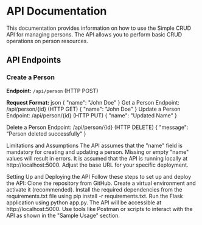# API Documentation

This documentation provides information on how to use the Simple CRUD API for managing persons. The API allows you to perform basic CRUD operations on person resources.

## API Endpoints

### Create a Person

**Endpoint:** `/api/person` (HTTP POST)

**Request Format:**
json
{
  "name": "John Doe"
}
Get a Person
Endpoint: /api/person/{id} (HTTP GET)
{
  "name": "John Doe"
}
Update a Person
Endpoint: /api/person/{id} (HTTP PUT)
{
  "name": "Updated Name"
}

Delete a Person
Endpoint: /api/person/{id} (HTTP DELETE)
{
  "message": "Person deleted successfully"
}


Limitations and Assumptions
The API assumes that the "name" field is mandatory for creating and updating a person. Missing or empty "name" values will result in errors.
It is assumed that the API is running locally at http://localhost:5000. Adjust the base URL for your specific deployment.

Setting Up and Deploying the API
Follow these steps to set up and deploy the API:
Clone the repository from GitHub.
Create a virtual environment and activate it (recommended).
Install the required dependencies from the requirements.txt file using pip install -r requirements.txt.
Run the Flask application using python app.py. The API will be accessible at http://localhost:5000.
Use tools like Postman or scripts to interact with the API as shown in the "Sample Usage" section.

